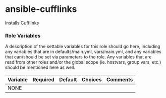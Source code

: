 # ansible-cufflinks

Installs [Cufflinks](https://cole-trapnell-lab.github.io/cufflinks/)

### Role Variables

A description of the settable variables for this role should go here, including any variables that are in defaults/main.yml, vars/main.yml, and any variables that can/should be set via parameters to the role. Any variables that are read from other roles and/or the global scope (ie. hostvars, group vars, etc.) should be mentioned here as well.

| Variable                | Required | Default | Choices                   | Comments                                   |
|-------------------------|----------|---------|---------------------------|--------------------------------------------|
| NONE                    |          |         |                           |                                            |
